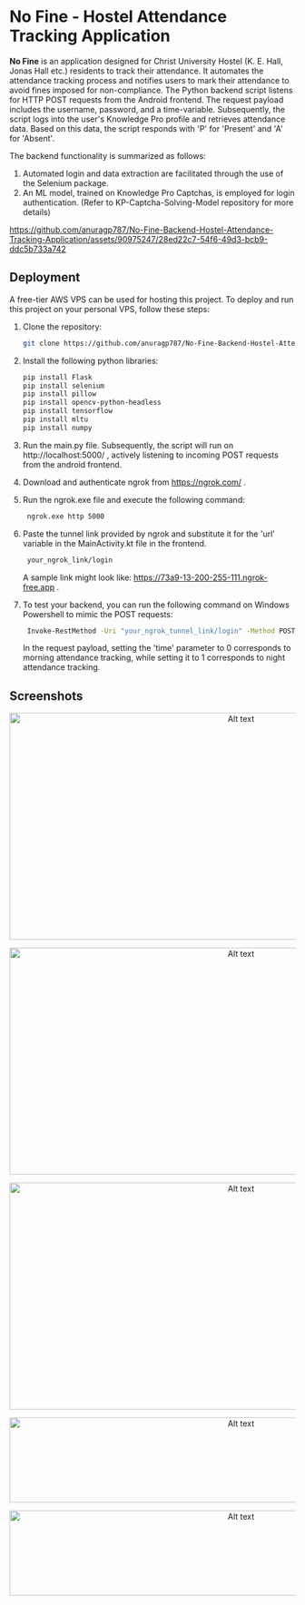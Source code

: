 # No Fine - Hostel Attendance Tracking Application

**No Fine** is an application designed for Christ University Hostel (K. E. Hall, Jonas Hall etc.) residents to track their attendance. It automates the attendance tracking process and notifies users to mark their attendance to avoid fines imposed for non-compliance. The Python backend script listens for HTTP POST requests from the Android frontend. The request payload includes the username, password, and a time-variable. Subsequently, the script logs into the user's Knowledge Pro profile and retrieves attendance data. Based on this data, the script responds with 'P' for 'Present' and 'A' for 'Absent'.

The backend functionality is summarized as follows:
1. Automated login and data extraction are facilitated through the use of the Selenium package.
2. An ML model, trained on Knowledge Pro Captchas, is employed for login authentication. (Refer to KP-Captcha-Solving-Model repository for more details)

https://github.com/anuragp787/No-Fine-Backend-Hostel-Attendance-Tracking-Application/assets/90975247/28ed22c7-54f6-49d3-bcb9-ddc5b733a742

## Deployment

A free-tier AWS VPS can be used for hosting this project. To deploy and run this project on your personal VPS, follow these steps:

1. Clone the repository:

    ```bash
    git clone https://github.com/anuragp787/No-Fine-Backend-Hostel-Attendance-Tracking-Application.git
    ```
    
3. Install the following python libraries:
   
    ```bash
    pip install Flask
    pip install selenium
    pip install pillow
    pip install opencv-python-headless
    pip install tensorflow
    pip install mltu
    pip install numpy
    ```
    
4. Run the main.py file. Subsequently, the script will run on http://localhost:5000/ , actively listening to incoming POST requests from the android frontend.

5. Download and authenticate ngrok from https://ngrok.com/ .

6. Run the ngrok.exe file and execute the following command:
   
   ```bash
    ngrok.exe http 5000
    ```

7. Paste the tunnel link provided by ngrok and substitute it for the 'url' variable in the MainActivity.kt file in the frontend.

   ```bash
    your_ngrok_link/login
    ```
   A sample link might look like: https://73a9-13-200-255-111.ngrok-free.app .

8. To test your backend, you can run the following command on Windows Powershell to mimic the POST requests:

   ```bash
    Invoke-RestMethod -Uri "your_ngrok_tunnel_link/login" -Method POST -ContentType "application/json" -Body '{"username": "your_kp_username", "password": "your_kp_password", "time": "1"}'
    ```

   In the request payload, setting the 'time' parameter to 0 corresponds to morning attendance tracking, while setting it to 1 corresponds to night attendance tracking.

## Screenshots

<p align="center"><img src="https://res.cloudinary.com/dgh9mcfxu/image/upload/v1708152556/Screenshot_263_gc7xhe.png" alt="Alt text" width="800" height="400">

<p align="center"><img src="https://res.cloudinary.com/dgh9mcfxu/image/upload/v1708012894/Screenshot_1_hlyag9.png" alt="Alt text" width="800" height="400"></p>

<p align="center"><img src="https://res.cloudinary.com/dgh9mcfxu/image/upload/v1708012895/Screenshot_3_lwqshc.png" alt="Alt text" width="800" height="400">

<p align="center"><img src="https://res.cloudinary.com/dgh9mcfxu/image/upload/v1708866724/Screenshot_261_ge7vkx_xq5qzu.png" alt="Alt text" width="800" height="150">

<p align="center"><img src="https://res.cloudinary.com/dgh9mcfxu/image/upload/v1708866887/Screenshot_262_hubj8k_hvzfwi.png" alt="Alt text" width="800" height="150">


